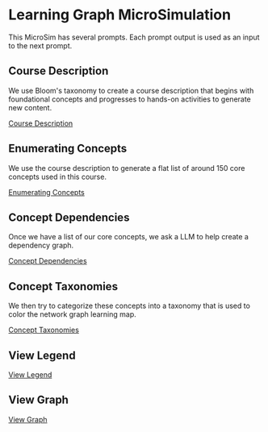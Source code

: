 # Learning Graph MicroSimulation

This MicroSim has several prompts.  Each prompt output is
used as an input to the next prompt.

## Course Description

We use Bloom's taxonomy to create a course description that
begins with foundational concepts and progresses to hands-on activities
to generate new content.

[Course Description](00-course-description.md)

## Enumerating Concepts

We use the course description to generate a flat list of
around 150 core concepts used in this course.

[Enumerating Concepts](./01-enumerating-concepts.md)

## Concept Dependencies

Once we have a list of our core concepts, we ask a LLM
to help create a dependency graph.

[Concept Dependencies](02-concept-dependencies.md)

## Concept Taxonomies

We then try to categorize these concepts into a taxonomy
that is used to color the network graph learning map.

[Concept Taxonomies](03-concept-taxonomies.md)

## View Legend

[View Legend](view-graph.html)

## View Graph

[View Graph](./view-graph.html)



